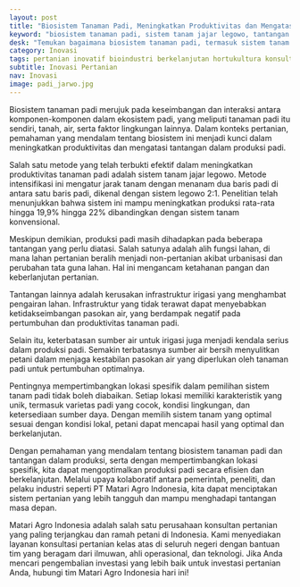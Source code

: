```yaml
---
layout: post
title: "Biosistem Tanaman Padi, Meningkatkan Produktivitas dan Mengatasi Tantangan Pertanian"
keyword: "biosistem tanaman padi, sistem tanam jajar legowo, tantangan produksi padi, lokasi spesifik pertanian, matari agro Indonesia"
desk: "Temukan bagaimana biosistem tanaman padi, termasuk sistem tanam jajar legowo, berperan dalam meningkatkan produktivitas padi. Pelajari juga tantangan dalam produksi padi dan pentingnya mempertimbangkan lokasi spesifik dalam pemilihan sistem tanam."
category: Inovasi
tags: pertanian inovatif bioindustri berkelanjutan hortukultura konsultan
subtitle: Inovasi Pertanian
nav: Inovasi
image: padi_jarwo.jpg
---
```


Biosistem tanaman padi merujuk pada keseimbangan dan interaksi antara komponen-komponen dalam ekosistem padi, yang meliputi tanaman padi itu sendiri, tanah, air, serta faktor lingkungan lainnya. Dalam konteks pertanian, pemahaman yang mendalam tentang biosistem ini menjadi kunci dalam meningkatkan produktivitas dan mengatasi tantangan dalam produksi padi.

Salah satu metode yang telah terbukti efektif dalam meningkatkan produktivitas tanaman padi adalah sistem tanam jajar legowo. Metode intensifikasi ini mengatur jarak tanam dengan menanam dua baris padi di antara satu baris padi, dikenal dengan sistem legowo 2:1. Penelitian telah menunjukkan bahwa sistem ini mampu meningkatkan produksi rata-rata hingga 19,9% hingga 22% dibandingkan dengan sistem tanam konvensional.

Meskipun demikian, produksi padi masih dihadapkan pada beberapa tantangan yang perlu diatasi. Salah satunya adalah alih fungsi lahan, di mana lahan pertanian beralih menjadi non-pertanian akibat urbanisasi dan perubahan tata guna lahan. Hal ini mengancam ketahanan pangan dan keberlanjutan pertanian.

Tantangan lainnya adalah kerusakan infrastruktur irigasi yang menghambat pengairan lahan. Infrastruktur yang tidak terawat dapat menyebabkan ketidakseimbangan pasokan air, yang berdampak negatif pada pertumbuhan dan produktivitas tanaman padi.

Selain itu, keterbatasan sumber air untuk irigasi juga menjadi kendala serius dalam produksi padi. Semakin terbatasnya sumber air bersih menyulitkan petani dalam menjaga kestabilan pasokan air yang diperlukan oleh tanaman padi untuk pertumbuhan optimalnya.

Pentingnya mempertimbangkan lokasi spesifik dalam pemilihan sistem tanam padi tidak boleh diabaikan. Setiap lokasi memiliki karakteristik yang unik, termasuk varietas padi yang cocok, kondisi lingkungan, dan ketersediaan sumber daya. Dengan memilih sistem tanam yang optimal sesuai dengan kondisi lokal, petani dapat mencapai hasil yang optimal dan berkelanjutan.

Dengan pemahaman yang mendalam tentang biosistem tanaman padi dan tantangan dalam produksi, serta dengan mempertimbangkan lokasi spesifik, kita dapat mengoptimalkan produksi padi secara efisien dan berkelanjutan. Melalui upaya kolaboratif antara pemerintah, peneliti, dan pelaku industri seperti PT Matari Agro Indonesia, kita dapat menciptakan sistem pertanian yang lebih tangguh dan mampu menghadapi tantangan masa depan.

Matari Agro Indonesia adalah salah satu perusahaan konsultan pertanian yang paling terjangkau dan ramah petani di Indonesia. Kami menyediakan layanan konsultasi pertanian kelas atas di seluruh negeri dengan bantuan tim yang beragam dari ilmuwan, ahli operasional, dan teknologi. Jika Anda mencari pengembalian investasi yang lebih baik untuk investasi pertanian Anda, hubungi tim Matari Agro Indonesia hari ini!
